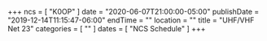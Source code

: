 +++
ncs = [ "K0OP" ]
date = "2020-06-07T21:00:00-05:00"
publishDate = "2019-12-14T11:15:47-06:00"
endTime = ""
location = ""
title = "UHF/VHF Net 23"
categories = [ "" ]
dates = [ "NCS Schedule" ]
+++
